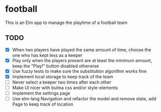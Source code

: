 # football
This is an Elm app to manage the playtime of a football team

## TODO
- [x] When two players have played the same amount of time, choose the one who has kept less as a keeper
- [x] Play only when the players present are at least the minimum amount, keep the "Play!" button disabled otherwise
- [x] Use fuzzy tests to make sure the substitution algorithm works fine
- [x] Implement local storage to keep track of the team
- [ ] Never select a keeper two times after each other
- [ ] Make UI nicer with bulma css and/or style-elements
- [ ] Implement the settings page
- [ ] Use elm-lang Navigation and refactor the model and remove state, add Page to keep track of location
